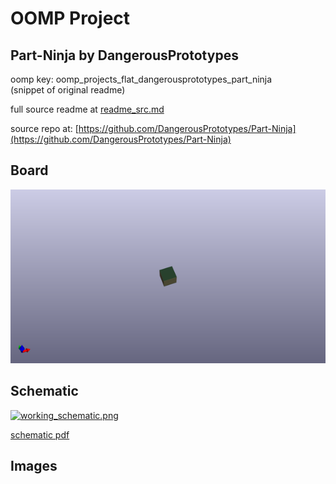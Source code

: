 # OOMP Project  
## Part-Ninja  by DangerousPrototypes  
  
oomp key: oomp_projects_flat_dangerousprototypes_part_ninja  
(snippet of original readme)  
  
  
  full source readme at [readme_src.md](readme_src.md)  
  
source repo at: [https://github.com/DangerousPrototypes/Part-Ninja](https://github.com/DangerousPrototypes/Part-Ninja)  
## Board  
  
[![working_3d.png](working_3d_600.png)](working_3d.png)  
## Schematic  
  
[![working_schematic.png](working_schematic_600.png)](working_schematic.png)  
  
[schematic pdf](working_schematic.pdf)  
## Images  
